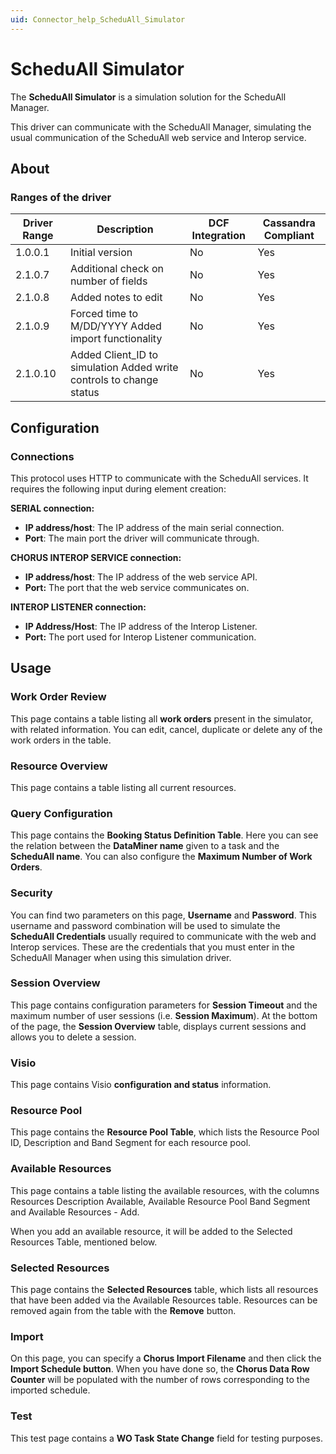 ```yaml
---
uid: Connector_help_ScheduAll_Simulator
---
```


# ScheduAll Simulator

The **ScheduAll Simulator** is a simulation solution for the ScheduAll Manager.

This driver can communicate with the ScheduAll Manager, simulating the usual communication of the ScheduAll web service and Interop service.

## About

### Ranges of the driver

| **Driver Range** | **Description**                                                     | **DCF Integration** | **Cassandra Compliant** |
|------------------|---------------------------------------------------------------------|---------------------|-------------------------|
| 1.0.0.1          | Initial version                                                     | No                  | Yes                     |
| 2.1.0.7          | Additional check on number of fields                                | No                  | Yes                     |
| 2.1.0.8          | Added notes to edit                                                 | No                  | Yes                     |
| 2.1.0.9          | Forced time to M/DD/YYYY Added import functionality                 | No                  | Yes                     |
| 2.1.0.10         | Added Client_ID to simulation Added write controls to change status | No                  | Yes                     |

## Configuration

### Connections

This protocol uses HTTP to communicate with the ScheduAll services. It requires the following input during element creation:

**SERIAL connection:**

- **IP address/host**: The IP address of the main serial connection.
- **Port**: The main port the driver will communicate through.

**CHORUS INTEROP SERVICE connection:**

- **IP address/host**: The IP address of the web service API.
- **Port:** The port that the web service communicates on.

**INTEROP LISTENER connection:**

- **IP Address/Host**: The IP address of the Interop Listener.
- **Port:** The port used for Interop Listener communication.

## Usage

### Work Order Review

This page contains a table listing all **work orders** present in the simulator, with related information. You can edit, cancel, duplicate or delete any of the work orders in the table.

### Resource Overview

This page contains a table listing all current resources.

### Query Configuration

This page contains the **Booking Status Definition Table**. Here you can see the relation between the **DataMiner name** given to a task and the **ScheduAll name**. You can also configure the **Maximum Number of Work Orders**.

### Security

You can find two parameters on this page, **Username** and **Password**. This username and password combination will be used to simulate the **ScheduAll Credentials** usually required to communicate with the web and Interop services. These are the credentials that you must enter in the ScheduAll Manager when using this simulation driver.

### Session Overview

This page contains configuration parameters for **Session Timeout** and the maximum number of user sessions (i.e. **Session Maximum**). At the bottom of the page, the **Session Overview** table, displays current sessions and allows you to delete a session.

### Visio

This page contains Visio **configuration and status** information.

### Resource Pool

This page contains the **Resource Pool Table**, which lists the Resource Pool ID, Description and Band Segment for each resource pool.

### Available Resources

This page contains a table listing the available resources, with the columns Resources Description Available, Available Resource Pool Band Segment and Available Resources - Add.

When you add an available resource, it will be added to the Selected Resources Table, mentioned below.

### Selected Resources

This page contains the **Selected Resources** table, which lists all resources that have been added via the Available Resources table. Resources can be removed again from the table with the **Remove** button.

### Import

On this page, you can specify a **Chorus Import Filename** and then click the **Import Schedule button**. When you have done so, the **Chorus Data Row Counter** will be populated with the number of rows corresponding to the imported schedule.

### Test

This test page contains a **WO Task State Change** field for testing purposes.
